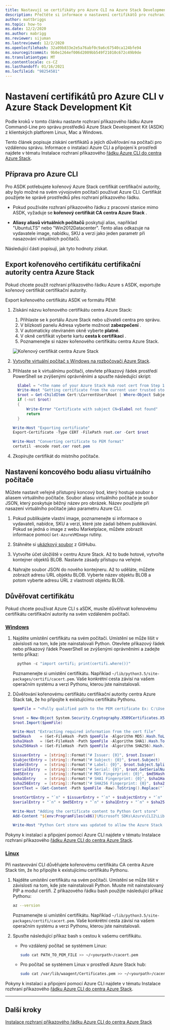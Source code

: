 ```yaml
---
title: Nastavují se certifikáty pro Azure CLI na Azure Stack Development Kit (ASDK)? | Dokumentace Microsoftu
description: Přečtěte si informace o nastavení certifikátů pro rozhraní příkazového řádku Azure v Azure Stack Development Kit Azure Stack Development Kit.
author: mattbriggs
ms.topic: how-to
ms.date: 12/2/2020
ms.author: mabrigg
ms.reviewer: sijuman
ms.lastreviewed: 12/2/2020
ms.openlocfilehash: 32a09b833e2e5a76abf0c9a6c67540ca124bfe94
ms.sourcegitcommit: 9b0e1264ef006d2009bb549f21010c672c49b9de
ms.translationtype: MT
ms.contentlocale: cs-CZ
ms.lasthandoff: 01/16/2021
ms.locfileid: "98254581"
---
```

# <a name="setting-up-certificates-for-azure-cli-on-azure-stack-development-kit"></a>Nastavení certifikátů pro Azure CLI v Azure Stack Development Kit

Podle kroků v tomto článku nastavte rozhraní příkazového řádku Azure Command-Line pro správu prostředků Azure Stack Development Kit (ASDK) z klientských platforem Linux, Mac a Windows.

Tento článek popisuje získání certifikátů a jejich důvěřování na počítači pro vzdálenou správu. Informace o instalaci Azure CLI a připojení k prostředí najdete v tématu Instalace rozhraní příkazového [řádku Azure CLI do centra Azure Stack](../user/azure-stack-version-profiles-azurecli2.md).

## <a name="prepare-for-azure-cli"></a>Příprava pro Azure CLI

Pro ASDK potřebujete kořenový Azure Stack certifikát certifikační autority, aby bylo možné na svém vývojovém počítači používat Azure CLI. Certifikát použijete ke správě prostředků přes rozhraní příkazového řádku.

 - Pokud používáte rozhraní příkazového řádku z pracovní stanice mimo ASDK, vyžaduje se **kořenový certifikát CA centra Azure Stack** .  

 - **Aliasy aliasů virtuálních počítačů** poskytují alias, například "UbuntuLTS" nebo "Win2012Datacenter". Tento alias odkazuje na vydavatele image, nabídku, SKU a verzi jako jeden parametr při nasazování virtuálních počítačů.  

Následující části popisují, jak tyto hodnoty získat.

## <a name="export-the-azure-stack-hub-ca-root-certificate"></a>Export kořenového certifikátu certifikační autority centra Azure Stack

Pokud chcete použít rozhraní příkazového řádku Azure s ASDK, exportujte kořenový certifikát certifikační autority.

Export kořenového certifikátu ASDK ve formátu PEM:

1. Získání názvu kořenového certifikátu centra Azure Stack:
    1. Přihlaste se k portálu Azure Stack nebo uživateli centra pro správu.
    2. V blízkosti panelu Adresa vyberte možnost **zabezpečení** .
    3. V automaticky otevíraném okně vyberte **platné**.
    4. V okně certifikát vyberte kartu **cesta k certifikaci** .
    5. Poznamenejte si název kořenového certifikátu centra Azure Stack.

    ![Kořenový certifikát centra Azure Stack](../user/media/azure-stack-version-profiles-azurecli2/root-cert-name.png)

2. [Vytvořte virtuální počítač s Windows na rozbočovači Azure Stack](../user/azure-stack-quick-windows-portal.md).

3. Přihlaste se k virtuálnímu počítači, otevřete příkazový řádek prostředí PowerShell se zvýšenými oprávněními a spusťte následující skript:

    ```powershell  
      $label = "<the name of your Azure Stack Hub root cert from Step 1>"
      Write-Host "Getting certificate from the current user trusted store with subject CN=$label"
      $root = Get-ChildItem Cert:\CurrentUser\Root | Where-Object Subject -eq "CN=$label" | select -First 1
      if (-not $root)
      {
          Write-Error "Certificate with subject CN=$label not found"
          return
      }

    Write-Host "Exporting certificate"
    Export-Certificate -Type CERT -FilePath root.cer -Cert $root

    Write-Host "Converting certificate to PEM format"
    certutil -encode root.cer root.pem
    ```

4. Zkopírujte certifikát do místního počítače.

## <a name="set-up-the-virtual-machine-alias-endpoint"></a>Nastavení koncového bodu aliasu virtuálního počítače

Můžete nastavit veřejně přístupný koncový bod, který hostuje soubor s aliasem virtuálního počítače. Soubor aliasu virtuálního počítače je soubor JSON, který poskytuje běžný název pro obrázek. Název použijete při nasazení virtuálního počítače jako parametru Azure CLI.

1. Pokud publikujete vlastní image, poznamenejte si informace o vydavateli, nabídce, SKU a verzi, které jste zadali během publikování. Pokud se jedná o image z webu Marketplace, můžete zobrazit informace pomocí ```Get-AzureVMImage``` rutiny.  

2. Stáhněte si [ukázkový soubor](https://raw.githubusercontent.com/Azure/azure-rest-api-specs/master/arm-compute/quickstart-templates/aliases.json) z GitHubu.

3. Vytvořte účet úložiště v centru Azure Stack. Až to bude hotové, vytvořte kontejner objektů BLOB. Nastavte zásady přístupu na veřejné.  

4. Nahrajte soubor JSON do nového kontejneru. Až to uděláte, můžete zobrazit adresu URL objektu BLOB. Vyberte název objektu BLOB a potom vyberte adresu URL z vlastností objektu BLOB.


## <a name="trust-the-certificate"></a>Důvěřovat certifikátu

Pokud chcete používat Azure CLI s aSDK, musíte důvěřovat kořenovému certifikátu certifikační autority na svém vzdáleném počítači.

### <a name="windows"></a>[Windows](#tab/win)

1. Najděte umístění certifikátu na svém počítači. Umístění se může lišit v závislosti na tom, kde jste nainstalovali Python. Otevřete příkazový řádek nebo příkazový řádek PowerShell se zvýšenými oprávněními a zadejte tento příkaz:

    ```powershell  
      python -c "import certifi; print(certifi.where())"
    ```

    Poznamenejte si umístění certifikátu. Například `~/lib/python3.5/site-packages/certifi/cacert.pem`. Vaše konkrétní cesta závisí na vašem operačním systému a verzi Pythonu, kterou jste nainstalovali.

2. Důvěřování kořenovému certifikátu certifikační autority centra Azure Stack tak, že ho připojíte k existujícímu certifikátu Pythonu.

    ```powershell
    $pemFile = "<Fully qualified path to the PEM certificate Ex: C:\Users\user1\Downloads\root.pem>"

    $root = New-Object System.Security.Cryptography.X509Certificates.X509Certificate2
    $root.Import($pemFile)

    Write-Host "Extracting required information from the cert file"
    $md5Hash    = (Get-FileHash -Path $pemFile -Algorithm MD5).Hash.ToLower()
    $sha1Hash   = (Get-FileHash -Path $pemFile -Algorithm SHA1).Hash.ToLower()
    $sha256Hash = (Get-FileHash -Path $pemFile -Algorithm SHA256).Hash.ToLower()

    $issuerEntry  = [string]::Format("# Issuer: {0}", $root.Issuer)
    $subjectEntry = [string]::Format("# Subject: {0}", $root.Subject)
    $labelEntry   = [string]::Format("# Label: {0}", $root.Subject.Split('=')[-1])
    $serialEntry  = [string]::Format("# Serial: {0}", $root.GetSerialNumberString().ToLower())
    $md5Entry     = [string]::Format("# MD5 Fingerprint: {0}", $md5Hash)
    $sha1Entry    = [string]::Format("# SHA1 Fingerprint: {0}", $sha1Hash)
    $sha256Entry  = [string]::Format("# SHA256 Fingerprint: {0}", $sha256Hash)
    $certText = (Get-Content -Path $pemFile -Raw).ToString().Replace("`r`n","`n")

    $rootCertEntry = "`n" + $issuerEntry + "`n" + $subjectEntry + "`n" + $labelEntry + "`n" + `
    $serialEntry + "`n" + $md5Entry + "`n" + $sha1Entry + "`n" + $sha256Entry + "`n" + $certText

    Write-Host "Adding the certificate content to Python Cert store"
    Add-Content "${env:ProgramFiles(x86)}\Microsoft SDKs\Azure\CLI2\Lib\site-packages\certifi\cacert.pem" $rootCertEntry

    Write-Host "Python Cert store was updated to allow the Azure Stack Hub CA root certificate"
    ```

Pokyny k instalaci a připojení pomocí Azure CLI najdete v tématu Instalace rozhraní příkazového [řádku Azure CLI do centra Azure Stack](../user/azure-stack-version-profiles-azurecli2.md).

### <a name="linux"></a>[Linux](#tab/lin)

Při nastavování CLI důvěřujete kořenovému certifikátu CA centra Azure Stack tím, že ho připojíte k existujícímu certifikátu Pythonu.

1. Najděte umístění certifikátu na svém počítači. Umístění se může lišit v závislosti na tom, kde jste nainstalovali Python. Musíte mít nainstalovaný PIP a modul certifi. Z příkazového řádku bash použijte následující příkaz Pythonu:

    ```bash  
    az --version
    ```

    Poznamenejte si umístění certifikátu. Například `~/lib/python3.5/site-packages/certifi/cacert.pem`. Vaše konkrétní cesta závisí na vašem operačním systému a verzi Pythonu, kterou jste nainstalovali.

2. Spusťte následující příkaz bash s cestou k vašemu certifikátu.

   - Pro vzdálený počítač se systémem Linux:

     ```bash  
     sudo cat PATH_TO_PEM_FILE >> ~/<yourpath>/cacert.pem
     ```

   - Pro počítač se systémem Linux v prostředí Azure Stack hub:

     ```bash  
     sudo cat /var/lib/waagent/Certificates.pem >> ~/<yourpath>/cacert.pem
     ```

Pokyny k instalaci a připojení pomocí Azure CLI najdete v tématu Instalace rozhraní příkazového [řádku Azure CLI do centra Azure Stack](../user/azure-stack-version-profiles-azurecli2.md).

---

## <a name="next-steps"></a>Další kroky

[Instalace rozhraní příkazového řádku Azure CLI do centra Azure Stack](../user/azure-stack-version-profiles-azurecli2.md)
